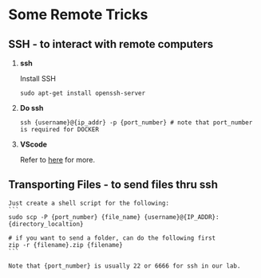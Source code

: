 # Some Remote Tricks

## SSH - to interact with remote computers
1. **ssh**

    Install SSH
   ```
   sudo apt-get install openssh-server
   ```

2. **Do ssh**

    ```
    ssh {username}@{ip_addr} -p {port_number} # note that port_number is required for DOCKER
    ```
3. **VScode**
    
    Refer to [here](https://github.com/HKPolyU-UAV/useful_tools/blob/main/vscode_github/vscode_github.md#remote-ssh) for more.

## Transporting Files - to send files thru ssh
    Just create a shell script for the following:
    ```
    sudo scp -P {port_number} {file_name} {username}@{IP_ADDR}:{directory_localtion}

    # if you want to send a folder, can do the following first
    zip -r {filename}.zip {filename}
    ```

    Note that {port_number} is usually 22 or 6666 for ssh in our lab.
